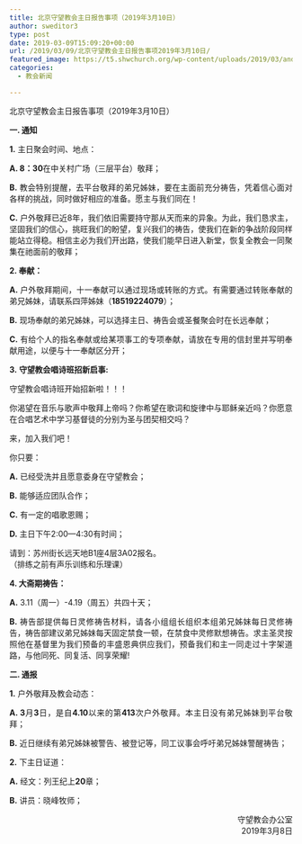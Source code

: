 ```yaml
---
title: 北京守望教会主日报告事项（2019年3月10日）
author: sweditor3
type: post
date: 2019-03-09T15:09:20+00:00
url: /2019/03/09/北京守望教会主日报告事项2019年3月10日/
featured_image: https://t5.shwchurch.org/wp-content/uploads/2019/03/anders-jilden-89745-unsplash-1000x288.jpg
categories:
  - 教会新闻

---
```

<p style="text-align: justify;">
  北京守望教会主日报告事项（2019年3月10日）<br /> <!--more-->
</p>

<p style="text-align: justify;">
  <strong>一. 通知</strong>
</p>

<p style="text-align: justify;">
  <strong>1.</strong> 主日聚会时间、地点：
</p>

<p style="text-align: justify;">
  <strong>A. 8：30</strong>在中关村广场（三层平台）敬拜；
</p>

<p style="text-align: justify;">
  <strong>B.</strong> 教会特别提醒，去平台敬拜的弟兄姊妹，要在主面前充分祷告，凭着信心面对各样的挑战，同时做好相应的准备。愿主与我们同在！
</p>

<p style="text-align: justify;">
  <strong>C.</strong> 户外敬拜已近8年，我们依旧需要持守那从天而来的异象。为此，我们恳求主，坚固我们的信心，挑旺我们的盼望，复兴我们的祷告，使我们在新的争战阶段同样能站立得稳。相信主必为我们开出路，使我们能早日进入新堂，恢复全教会一同聚集在祂面前的敬拜；
</p>

<p style="text-align: justify;">
  <strong>2. 奉献：</strong>
</p>

<p style="text-align: justify;">
  <strong>A.</strong> 户外敬拜期间，十一奉献可以通过现场或转账的方式。有需要通过转账奉献的弟兄姊妹，请联系四萍姊妹（<strong>18519224079</strong>）；
</p>

<p style="text-align: justify;">
  <strong>B.</strong> 现场奉献的弟兄姊妹，可以选择主日、祷告会或圣餐聚会时在长远奉献；
</p>

<p style="text-align: justify;">
  <strong>C.</strong> 有给个人的指名奉献或给某项事工的专项奉献，请放在专用的信封里并写明奉献用途，以便与十一奉献区分开；
</p>

<p style="text-align: justify;">
  <strong>3.</strong> <strong>守望教会唱诗班招新启事:</strong>
</p>

<p style="text-align: justify;">
  守望教会唱诗班开始招新啦！！！
</p>

<p style="text-align: justify;">
  你渴望在音乐与歌声中敬拜上帝吗？你希望在歌词和旋律中与耶稣亲近吗？你愿意在合唱艺术中学习基督徒的分别为圣与团契相交吗？
</p>

<p style="text-align: justify;">
  来，加入我们吧！
</p>

<p style="text-align: justify;">
  你只要：
</p>

<p style="text-align: justify;">
  <strong>A.</strong> 已经受洗并且愿意委身在守望教会；
</p>

<p style="text-align: justify;">
  <strong>B.</strong> 能够适应团队合作；
</p>

<p style="text-align: justify;">
  <strong>C.</strong> 有一定的唱歌恩赐；
</p>

<p style="text-align: justify;">
  <strong>D.</strong> 主日下午2:00—4:30有时间；
</p>

<p style="text-align: justify;">
  请到：苏州街长远天地B1座4层3A02报名。<br /> （排练之前有声乐训练和乐理课）
</p>

<p style="text-align: justify;">
  <strong>4. 大斋期祷告：</strong>
</p>

<p style="text-align: justify;">
  <strong>A.</strong> 3.11（周一）-4.19（周五）共四十天；
</p>

<p style="text-align: justify;">
  <strong>B.</strong> 祷告部提供每日灵修祷告材料，请各小组组长组织本组弟兄姊妹每日灵修祷告，祷告部建议弟兄姊妹每天固定禁食一顿，在禁食中灵修默想祷告。求主圣灵按照他在基督里为我们预备的丰盛恩典供应我们，预备我们和主一同走过十字架道路，与他同死、同复活、同享荣耀!
</p>

<p style="text-align: justify;">
  <strong>二. 通报</strong>
</p>

<p style="text-align: justify;">
  <strong>1.</strong> 户外敬拜及教会动态：
</p>

<p style="text-align: justify;">
  <strong>A. 3</strong>月<strong>3</strong>日，是自<strong>4.10</strong>以来的第<strong>413</strong>次户外敬拜。本主日没有弟兄姊妹到平台敬拜；
</p>

<p style="text-align: justify;">
  <strong>B.</strong> 近日继续有弟兄姊妹被警告、被登记等，同工议事会呼吁弟兄姊妹警醒祷告；
</p>

<p style="text-align: justify;">
  <strong>2.</strong> 下主日证道：
</p>

<p style="text-align: justify;">
  <strong>A.</strong> 经文：列王纪上<strong>20</strong>章；
</p>

<p style="text-align: justify;">
  <strong>B.</strong> 讲员：晓峰牧师；
</p>

<p style="text-align: right;">
  守望教会办公室<br /> 2019年3月8日
</p>